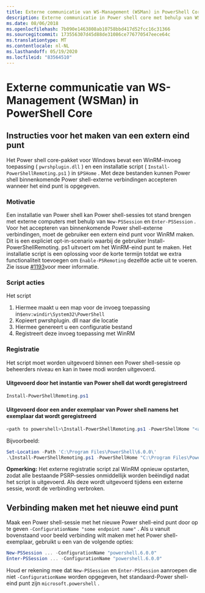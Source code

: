 ```yaml
---
title: Externe communicatie van WS-Management (WSMan) in PowerShell Core
description: Externe communicatie in Power shell core met behulp van WSMan
ms.date: 08/06/2018
ms.openlocfilehash: 7b090e1463808ab10758bbd417d52fcc16c31366
ms.sourcegitcommit: 173556307d45d88de31086ce776770547eece64c
ms.translationtype: MT
ms.contentlocale: nl-NL
ms.lasthandoff: 05/19/2020
ms.locfileid: "83564510"
---
```

# <a name="ws-management-wsman-remoting-in-powershell-core"></a>Externe communicatie van WS-Management (WSMan) in PowerShell Core

## <a name="instructions-to-create-a-remoting-endpoint"></a>Instructies voor het maken van een extern eind punt

Het Power shell core-pakket voor Windows bevat een WinRM-invoeg toepassing ( `pwrshplugin.dll` ) en een installatie script ( `Install-PowerShellRemoting.ps1` ) in `$PSHome` .
Met deze bestanden kunnen Power shell binnenkomende Power shell-externe verbindingen accepteren wanneer het eind punt is opgegeven.

### <a name="motivation"></a>Motivatie

Een installatie van Power shell kan Power shell-sessies tot stand brengen met externe computers met behulp van `New-PSSession` en `Enter-PSSession` .
Voor het accepteren van binnenkomende Power shell-externe verbindingen, moet de gebruiker een extern eind punt voor WinRM maken.
Dit is een expliciet opt-in-scenario waarbij de gebruiker Install-PowerShellRemoting. ps1 uitvoert om het WinRM-eind punt te maken.
Het installatie script is een oplossing voor de korte termijn totdat we extra functionaliteit toevoegen om `Enable-PSRemoting` dezelfde actie uit te voeren.
Zie issue [#1193](https://github.com/PowerShell/PowerShell/issues/1193)voor meer informatie.

### <a name="script-actions"></a>Script acties

Het script

1. Hiermee maakt u een map voor de invoeg toepassing in`$env:windir\System32\PowerShell`
1. Kopieert pwrshplugin. dll naar die locatie
1. Hiermee genereert u een configuratie bestand
1. Registreert deze invoeg toepassing met WinRM

### <a name="registration"></a>Registratie

Het script moet worden uitgevoerd binnen een Power shell-sessie op beheerders niveau en kan in twee modi worden uitgevoerd.

#### <a name="executed-by-the-instance-of-powershell-that-it-will-register"></a>Uitgevoerd door het instantie van Power shell dat wordt geregistreerd

```powershell
Install-PowerShellRemoting.ps1
```

#### <a name="executed-by-another-instance-of-powershell-on-behalf-of-the-instance-that-it-will-register"></a>Uitgevoerd door een ander exemplaar van Power shell namens het exemplaar dat wordt geregistreerd

```powershell
<path to powershell>\Install-PowerShellRemoting.ps1 -PowerShellHome "<absolute path to the instance's $PSHOME>"
```

Bijvoorbeeld:

```powershell
Set-Location -Path 'C:\Program Files\PowerShell\6.0.0\'
.\Install-PowerShellRemoting.ps1 -PowerShellHome "C:\Program Files\PowerShell\6.0.0\"
```

**Opmerking:** Het externe registratie script zal WinRM opnieuw opstarten, zodat alle bestaande PSRP-sessies onmiddellijk worden beëindigd nadat het script is uitgevoerd. Als deze wordt uitgevoerd tijdens een externe sessie, wordt de verbinding verbroken.

## <a name="how-to-connect-to-the-new-endpoint"></a>Verbinding maken met het nieuwe eind punt

Maak een Power shell-sessie met het nieuwe Power shell-eind punt door op te geven `-ConfigurationName "some endpoint name"` . Als u vanuit bovenstaand voor beeld verbinding wilt maken met het Power shell-exemplaar, gebruikt u een van de volgende opties:

```powershell
New-PSSession ... -ConfigurationName "powershell.6.0.0"
Enter-PSSession ... -ConfigurationName "powershell.6.0.0"
```

Houd er rekening mee dat `New-PSSession` en `Enter-PSSession` aanroepen die niet `-ConfigurationName` worden opgegeven, het standaard-Power shell-eind punt zijn `microsoft.powershell` .
